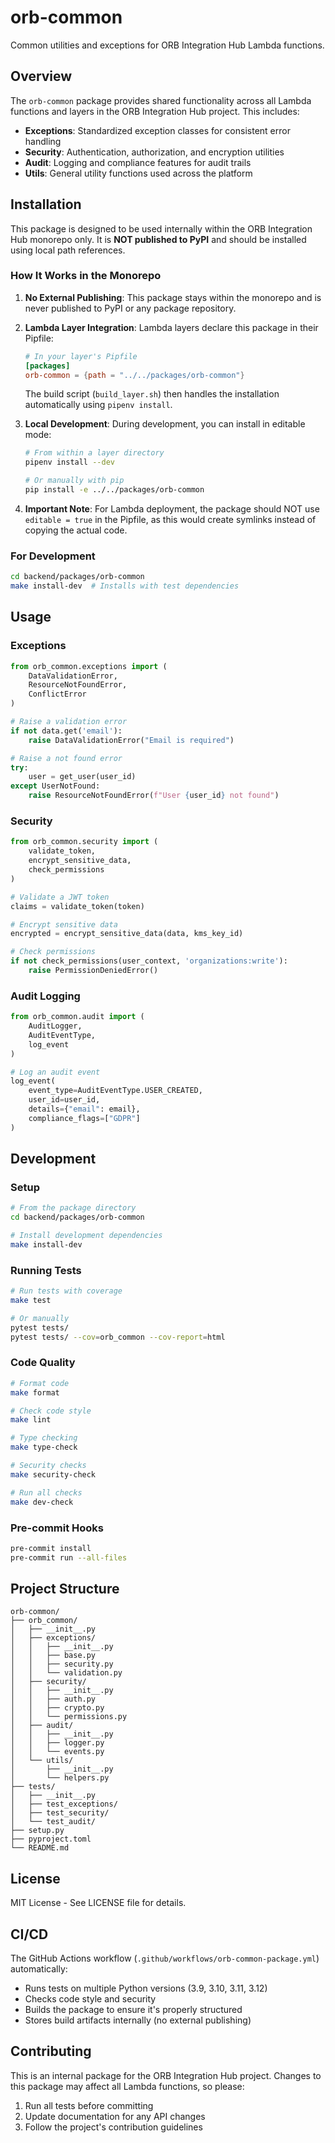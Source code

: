 # orb-common

Common utilities and exceptions for ORB Integration Hub Lambda functions.

## Overview

The `orb-common` package provides shared functionality across all Lambda functions and layers in the ORB Integration Hub project. This includes:

- **Exceptions**: Standardized exception classes for consistent error handling
- **Security**: Authentication, authorization, and encryption utilities
- **Audit**: Logging and compliance features for audit trails
- **Utils**: General utility functions used across the platform

## Installation

This package is designed to be used internally within the ORB Integration Hub monorepo only. It is **NOT published to PyPI** and should be installed using local path references.

### How It Works in the Monorepo

1. **No External Publishing**: This package stays within the monorepo and is never published to PyPI or any package repository.

2. **Lambda Layer Integration**: Lambda layers declare this package in their Pipfile:
   ```toml
   # In your layer's Pipfile
   [packages]
   orb-common = {path = "../../packages/orb-common"}
   ```
   
   The build script (`build_layer.sh`) then handles the installation automatically using `pipenv install`.

3. **Local Development**: During development, you can install in editable mode:
   ```bash
   # From within a layer directory
   pipenv install --dev
   
   # Or manually with pip
   pip install -e ../../packages/orb-common
   ```

4. **Important Note**: For Lambda deployment, the package should NOT use `editable = true` in the Pipfile, as this would create symlinks instead of copying the actual code.

### For Development

```bash
cd backend/packages/orb-common
make install-dev  # Installs with test dependencies
```

## Usage

### Exceptions

```python
from orb_common.exceptions import (
    DataValidationError,
    ResourceNotFoundError,
    ConflictError
)

# Raise a validation error
if not data.get('email'):
    raise DataValidationError("Email is required")

# Raise a not found error
try:
    user = get_user(user_id)
except UserNotFound:
    raise ResourceNotFoundError(f"User {user_id} not found")
```

### Security

```python
from orb_common.security import (
    validate_token,
    encrypt_sensitive_data,
    check_permissions
)

# Validate a JWT token
claims = validate_token(token)

# Encrypt sensitive data
encrypted = encrypt_sensitive_data(data, kms_key_id)

# Check permissions
if not check_permissions(user_context, 'organizations:write'):
    raise PermissionDeniedError()
```

### Audit Logging

```python
from orb_common.audit import (
    AuditLogger,
    AuditEventType,
    log_event
)

# Log an audit event
log_event(
    event_type=AuditEventType.USER_CREATED,
    user_id=user_id,
    details={"email": email},
    compliance_flags=["GDPR"]
)
```

## Development

### Setup

```bash
# From the package directory
cd backend/packages/orb-common

# Install development dependencies
make install-dev
```

### Running Tests

```bash
# Run tests with coverage
make test

# Or manually
pytest tests/
pytest tests/ --cov=orb_common --cov-report=html
```

### Code Quality

```bash
# Format code
make format

# Check code style
make lint

# Type checking
make type-check

# Security checks
make security-check

# Run all checks
make dev-check
```

### Pre-commit Hooks

```bash
pre-commit install
pre-commit run --all-files
```

## Project Structure

```
orb-common/
├── orb_common/
│   ├── __init__.py
│   ├── exceptions/
│   │   ├── __init__.py
│   │   ├── base.py
│   │   ├── security.py
│   │   └── validation.py
│   ├── security/
│   │   ├── __init__.py
│   │   ├── auth.py
│   │   ├── crypto.py
│   │   └── permissions.py
│   ├── audit/
│   │   ├── __init__.py
│   │   ├── logger.py
│   │   └── events.py
│   └── utils/
│       ├── __init__.py
│       └── helpers.py
├── tests/
│   ├── __init__.py
│   ├── test_exceptions/
│   ├── test_security/
│   └── test_audit/
├── setup.py
├── pyproject.toml
└── README.md
```

## License

MIT License - See LICENSE file for details.

## CI/CD

The GitHub Actions workflow (`.github/workflows/orb-common-package.yml`) automatically:
- Runs tests on multiple Python versions (3.9, 3.10, 3.11, 3.12)
- Checks code style and security
- Builds the package to ensure it's properly structured
- Stores build artifacts internally (no external publishing)

## Contributing

This is an internal package for the ORB Integration Hub project. Changes to this package may affect all Lambda functions, so please:
1. Run all tests before committing
2. Update documentation for any API changes
3. Follow the project's contribution guidelines